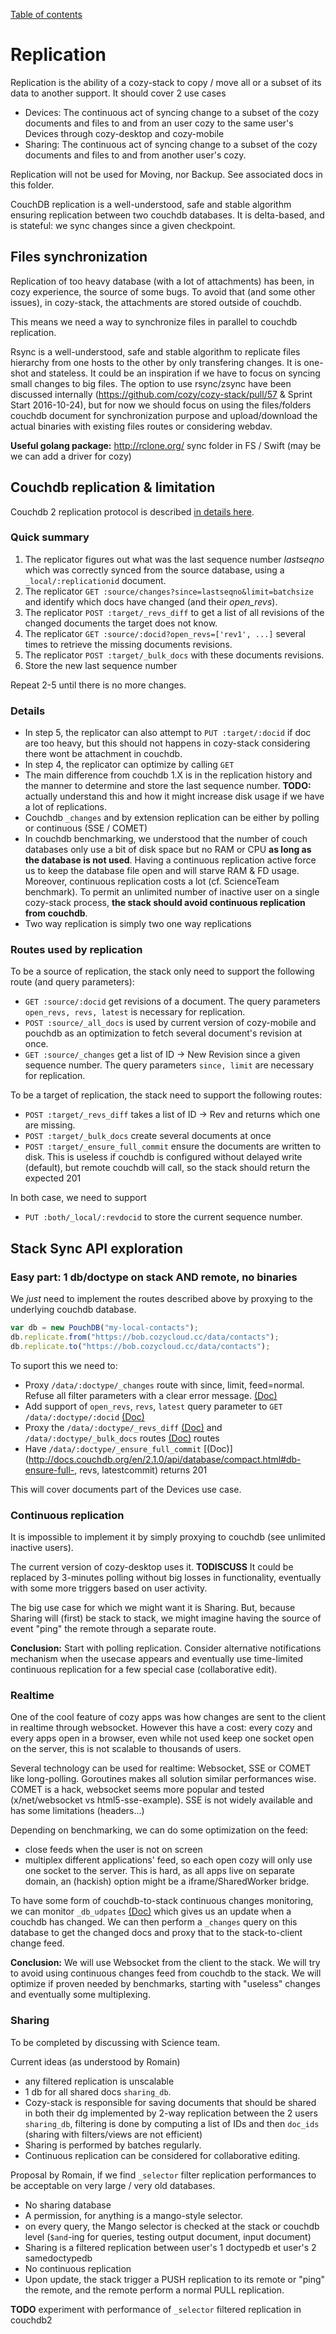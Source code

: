 [Table of contents](README.md#table-of-contents)

# Replication

Replication is the ability of a cozy-stack to copy / move all or a subset of its
data to another support. It should cover 2 use cases

* Devices: The continuous act of syncing change to a subset of the cozy
  documents and files to and from an user cozy to the same user's Devices
  through cozy-desktop and cozy-mobile
* Sharing: The continuous act of syncing change to a subset of the cozy
  documents and files to and from another user's cozy.

Replication will not be used for Moving, nor Backup. See associated docs in this
folder.

CouchDB replication is a well-understood, safe and stable algorithm ensuring
replication between two couchdb databases. It is delta-based, and is stateful:
we sync changes since a given checkpoint.

## Files synchronization

Replication of too heavy database (with a lot of attachments) has been, in cozy
experience, the source of some bugs. To avoid that (and some other issues), in
cozy-stack, the attachments are stored outside of couchdb.

This means we need a way to synchronize files in parallel to couchdb
replication.

Rsync is a well-understood, safe and stable algorithm to replicate files
hierarchy from one hosts to the other by only transfering changes. It is
one-shot and stateless. It could be an inspiration if we have to focus on
syncing small changes to big files. The option to use rsync/zsync have been
discussed internally (https://github.com/cozy/cozy-stack/pull/57 & Sprint Start
2016-10-24), but for now we should focus on using the files/folders couchdb
document for synchronization purpose and upload/download the actual binaries
with existing files routes or considering webdav.

**Useful golang package:** http://rclone.org/ sync folder in FS / Swift (may be
we can add a driver for cozy)

## Couchdb replication & limitation

Couchdb 2 replication protocol is described
[in details here](http://docs.couchdb.org/en/2.1.0/replication/protocol.html).

### Quick summary

1. The replicator figures out what was the last sequence number _lastseqno_
   which was correctly synced from the source database, using a
   `_local/:replicationid` document.
2. The replicator `GET :source/changes?since=lastseqno&limit=batchsize` and
   identify which docs have changed (and their _open_revs_).
3. The replicator `POST :target/_revs_diff` to get a list of all revisions of
   the changed documents the target does not know.
4. The replicator `GET :source/:docid?open_revs=['rev1', ...]` several times to
   retrieve the missing documents revisions.
5. The replicator `POST :target/_bulk_docs` with these documents revisions.
6. Store the new last sequence number

Repeat 2-5 until there is no more changes.

### Details

* In step 5, the replicator can also attempt to `PUT :target/:docid` if doc are
  too heavy, but this should not happens in cozy-stack considering there wont be
  attachment in couchdb.
* In step 4, the replicator can optimize by calling `GET`
* The main difference from couchdb 1.X is in the replication history and the
  manner to determine and store the last sequence number. **TODO:** actually
  understand this and how it might increase disk usage if we have a lot of
  replications.
* Couchdb `_changes` and by extension replication can be either by polling or
  continuous (SSE / COMET)
* In couchdb benchmarking, we understood that the number of couch databases only
  use a bit of disk space but no RAM or CPU **as long as the database is not
  used**. Having a continuous replication active force us to keep the database
  file open and will starve RAM & FD usage. Moreover, continuous replication
  costs a lot (cf. ScienceTeam benchmark). To permit an unlimited number of
  inactive user on a single cozy-stack process, **the stack should avoid
  continuous replication from couchdb**.
* Two way replication is simply two one way replications

### Routes used by replication

To be a source of replication, the stack only need to support the following
route (and query parameters):

* `GET :source/:docid` get revisions of a document. The query parameters
  `open_revs, revs, latest` is necessary for replication.
* `POST :source/_all_docs` is used by current version of cozy-mobile and pouchdb
  as an optimization to fetch several document's revision at once.
* `GET :source/_changes` get a list of ID -> New Revision since a given sequence
  number. The query parameters `since, limit` are necessary for replication.

To be a target of replication, the stack need to support the following routes:

* `POST :target/_revs_diff` takes a list of ID -> Rev and returns which one are
  missing.
* `POST :target/_bulk_docs` create several documents at once
* `POST :target/_ensure_full_commit` ensure the documents are written to disk.
  This is useless if couchdb is configured without delayed write (default), but
  remote couchdb will call, so the stack should return the expected 201

In both case, we need to support

* `PUT :both/_local/:revdocid` to store the current sequence number.

## Stack Sync API exploration

### Easy part: 1 db/doctype on stack AND remote, no binaries

We _just_ need to implement the routes described above by proxying to the
underlying couchdb database.

```javascript
var db = new PouchDB("my-local-contacts");
db.replicate.from("https://bob.cozycloud.cc/data/contacts");
db.replicate.to("https://bob.cozycloud.cc/data/contacts");
```

To suport this we need to:

* Proxy `/data/:doctype/_changes` route with since, limit, feed=normal. Refuse
  all filter parameters with a clear error message.
  [(Doc)](http://docs.couchdb.org/en/2.1.0/api/database/changes.html)
* Add support of `open_revs`, `revs`, `latest` query parameter to `GET /data/:doctype/:docid`
  [(Doc) ](http://docs.couchdb.org/en/2.1.0/api/document/common.html?highlight=open_revs#get--db-docid)
* Proxy the `/data/:doctype/_revs_diff`
  [(Doc)](http://docs.couchdb.org/en/2.1.0/api/database/misc.html#db-revs-diff)
  and `/data/:doctype/_bulk_docs` routes
  [(Doc)](http://docs.couchdb.org/en/2.1.0/api/database/bulk-api.html) routes
* Have `/data/:doctype/_ensure_full_commit`
  [(Doc)](http://docs.couchdb.org/en/2.1.0/api/database/compact.html#db-ensure-full-,
  revs, latestcommit) returns 201

This will cover documents part of the Devices use case.

### Continuous replication

It is impossible to implement it by simply proxying to couchdb (see unlimited
inactive users).

The current version of cozy-desktop uses it. **TODISCUSS** It could be replaced
by 3-minutes polling without big losses in functionality, eventually with some
more triggers based on user activity.

The big use case for which we might want it is Sharing. But, because Sharing
will (first) be stack to stack, we might imagine having the source of event
"ping" the remote through a separate route.

**Conclusion:** Start with polling replication. Consider alternative
notifications mechanism when the usecase appears and eventually use time-limited
continuous replication for a few special case (collaborative edit).

### Realtime

One of the cool feature of cozy apps was how changes are sent to the client in
realtime through websocket. However this have a cost: every cozy and every apps
open in a browser, even while not used keep one socket open on the server, this
is not scalable to thousands of users.

Several technology can be used for realtime: Websocket, SSE or COMET like
long-polling. Goroutines makes all solution similar performances wise. COMET is
a hack, websocket seems more popular and tested (x/net/websocket vs
html5-sse-example). SSE is not widely available and has some limitations
(headers...)

Depending on benchmarking, we can do some optimization on the feed:

* close feeds when the user is not on screen
* multiplex different applications' feed, so each open cozy will only use one
  socket to the server. This is hard, as all apps live on separate domain, an
  (hackish) option might be a iframe/SharedWorker bridge.

To have some form of couchdb-to-stack continuous changes monitoring, we can
monitor `_db_udpates`
[(Doc)](http://docs.couchdb.org/en/2.1.0/api/server/common.html#db-updates)
which gives us an update when a couchdb has changed. We can then perform a
`_changes` query on this database to get the changed docs and proxy that to the
stack-to-client change feed.

**Conclusion:** We will use Websocket from the client to the stack. We will try
to avoid using continuous changes feed from couchdb to the stack. We will
optimize if proven needed by benchmarks, starting with "useless" changes and
eventually some multiplexing.

### Sharing

To be completed by discussing with Science team.

Current ideas (as understood by Romain)

* any filtered replication is unscalable
* 1 db for all shared docs `sharing_db`.
* Cozy-stack is responsible for saving documents that should be shared in both
  their dg implemented by 2-way replication between the 2 users `sharing_db`,
  filtering is done by computing a list of IDs and then `doc_ids` (sharing with
  filters/views are not efficient)
* Sharing is performed by batches regularly.
* Continuous replication can be considered for collaborative editing.

Proposal by Romain, if we find `_selector` filter replication performances to be
acceptable on very large / very old databases.

* No sharing database
* A permission, for anything is a mango-style selector.
* on every query, the Mango selector is checked at the stack or couchdb level
  (`$and`-ing for queries, testing output document, input document)
* Sharing is a filtered replication between user's 1 doctypedb et user's 2
  samedoctypedb
* No continuous replication
* Upon update, the stack trigger a PUSH replication to its remote or "ping" the
  remote, and the remote perform a normal PULL replication.

**TODO** experiment with performance of `_selector` filtered replication in
couchdb2
